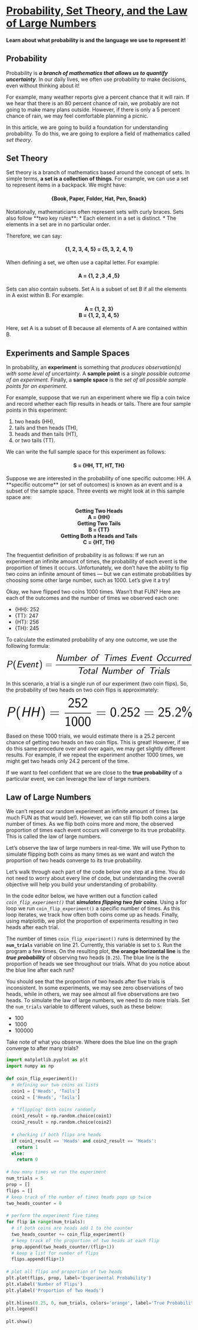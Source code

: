 # [Probability, Set Theory, and the Law of Large Numbers](https://www.codecademy.com/courses/probability-mssp/articles/probability-set-theory-and-the-law-of-large-numbers)

#### Learn about what probability is and the language we use to represent it!

## Probability

Probability is ***a branch of mathematics that allows us to quantify uncertainty***. 
In our daily lives, we often use probability to make decisions, even without thinking about it!

For example, many weather reports give a percent chance that it will rain. 
If we hear that there is an 80 percent chance of rain, we probably are not going to make many plans outside. 
However, if there is only a 5 percent chance of rain, we may feel comfortable planning a picnic.

In this article, we are going to build a foundation for understanding probability. 
To do this, we are going to explore a field of mathematics called *set theory*.

## Set Theory

Set theory is a branch of mathematics based around the concept of sets. 
In simple terms, **a set is a collection of things**. 
For example, we can use a set to represent items in a backpack. 
We might have:
<h4 align="center">
  {Book, Paper, Folder, Hat, Pen, Snack}
</h4>
Notationally, mathematicians often represent sets with curly braces. 
Sets also follow **two key rules**:
* Each element in a set is distinct.
* The elements in a set are in no particular order.

Therefore, we can say:
<h4 align="center">
  {1, 2, 3, 4, 5} = {5, 3, 2, 4, 1}
</h4>
When defining a set, we often use a capital letter. 
For example:
<h4 align="center">
  A = {1, 2 ,3 ,4 ,5}
</h4>
Sets can also contain subsets. 
Set A is a subset of set B if all the elements in A exist within B. 
For example:
<h4 align="center">
  A = {1, 2, 3}<br />
  B = {1, 2, 3, 4, 5}
</h4>
Here, set A is a subset of B because all elements of A are contained within B.

## Experiments and Sample Spaces

In probability, an **experiment** is something that *produces observation(s) with some level of uncertainty*. 
A **sample point** is a *single possible outcome of an experiment*. 
Finally, a **sample space** is the *set of all possible sample points for an experiment*.

For example, suppose that we run an experiment where we flip a coin twice and record whether each flip results in heads or tails. 
There are four sample points in this experiment: 
1. two heads (HH), 
2. tails and then heads (TH), 
3. heads and then tails (HT), 
4. or two tails (TT). 

We can write the full sample space for this experiment as follows:
<h4 align="center">
  S = {HH, TT, HT, TH}
</h4>
Suppose we are interested in the probability of one specific outcome: HH. 
A **specific outcome** (or set of outcomes) is known as an event and is a subset of the sample space. 
Three events we might look at in this sample space are:
<h4 align="center">
  Getting Two Heads <br />
  A = {HH} <br />
  Getting Two Tails <br />
  B = {TT} <br />
  Getting Both a Heads and Tails <br />
  C = {HT, TH}
</h4>
The frequentist definition of probability is as follows: 
If we run an experiment an infinite amount of times, the probability of each event is the proportion of times it occurs. 
Unfortunately, we don’t have the ability to flip two coins an infinite amount of times — 
but we can estimate probabilities by choosing some other large number, such as 1000. 
Let’s give it a try!

Okay, we have flipped two coins 1000 times. 
Wasn’t that FUN? 
Here are each of the outcomes and the number of times we observed each one:
* {HH}: 252
* {TT}: 247
* {HT}: 256
* {TH}: 245

To calculate the estimated probability of any one outcome, we use the following formula:
<p align="center">
  <img alt="formula of estimated probability" src="formula_of_estimated_probability.svg" />
</p>
In this scenario, a trial is a single run of our experiment (two coin flips). 
So, the probability of two heads on two coin flips is approximately:  
<p align="center">
  <img alt="probability of two heads" src="probability_of_two_heads.svg" />
</p>
Based on these 1000 trials, we would estimate there is a 25.2 percent chance of getting two heads on two coin flips. 
This is great! 
However, if we do this same procedure over and over again, we may get slightly different results. 
For example, if we repeat the experiment another 1000 times, we might get two heads only 24.2 percent of the time.  

If we want to feel confident that we are close to the **true probability** of a particular event, we can leverage the law of large numbers.

## Law of Large Numbers

We can’t repeat our random experiment an infinite amount of times (as much FUN as that would be!). 
However, we can still flip both coins a large number of times. 
As we flip both coins more and more, the observed proportion of times each event occurs will converge to its true probability. 
This is called the law of large numbers.

Let’s observe the law of large numbers in real-time. 
We will use Python to simulate flipping both coins as many times as we want and watch the proportion of two heads converge to its true probability.

Let’s walk through each part of the code below one step at a time. 
You do not need to worry about every line of code, but understanding the overall objective will help you build your understanding of probability.

In the code editor below, we have written out a function called *`coin_flip_experiment()`* that ***simulates flipping two fair coins***. 
Using a for loop we run `coin_flip_experiment()` a specific number of times. 
As this loop iterates, we track how often both coins come up as heads. 
Finally, using matplotlib, we plot the proportion of experiments resulting in two heads after each trial.

The number of times `coin_flip_experiment()` runs is determined by the **`num_trials`** variable on line 21. 
Currently, this variable is set to `5`. 
Run the program a few times. 
On the resulting plot, **the orange horizontal line** is the ***true probability*** of observing two heads (`0.25`). 
The blue line is the proportion of heads we see throughout our trials. 
What do you notice about the blue line after each run?

You should see that the proportion of two heads after five trials is inconsistent. 
In some experiments, we may see zero observations of two heads, while in others, we may see almost all five observations are two heads. 
To simulate the law of large numbers, we need to do more trials. 
Set the `num_trials` variable to different values, such as these below:
* 100
* 1000
* 100000

Take note of what you observe. 
Where does the blue line on the graph converge to after many trials?
```py
import matplotlib.pyplot as plt
import numpy as np

def coin_flip_experiment():
  # defining our two coins as lists
  coin1 = ['Heads', 'Tails']
  coin2 = ['Heads', 'Tails']
 
  # "flipping" both coins randomly
  coin1_result = np.random.choice(coin1)
  coin2_result = np.random.choice(coin2)
 
  # checking if both flips are heads
  if coin1_result == 'Heads' and coin2_result == 'Heads':
    return 1
  else:
    return 0
 
# how many times we run the experiment
num_trials = 5
prop = []
flips = []
# keep track of the number of times heads pops up twice
two_heads_counter = 0
 
# perform the experiment five times
for flip in range(num_trials):
  # if both coins are heads add 1 to the counter
  two_heads_counter += coin_flip_experiment()
  # keep track of the proportion of two heads at each flip 
  prop.append(two_heads_counter/(flip+1))
  # keep a list for number of flips
  flips.append(flip+1)
 
# plot all flips and proportion of two heads
plt.plot(flips, prop, label='Experimental Probability')
plt.xlabel('Number of Flips')
plt.ylabel('Proportion of Two Heads')

plt.hlines(0.25, 0, num_trials, colors='orange', label='True Probability')
plt.legend()

plt.show()
```


